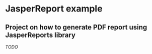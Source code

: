 # JasperReport example

## Project on how to generate PDF report using JasperReports library

_TODO_
